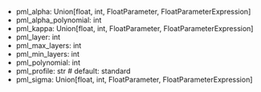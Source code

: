 <p>

- pml_alpha: Union[float, int, FloatParameter, FloatParameterExpression]
- pml_alpha_polynomial: int
- pml_kappa: Union[float, int, FloatParameter, FloatParameterExpression]
- pml_layer: int
- pml_max_layers: int
- pml_min_layers: int
- pml_polynomial: int
- pml_profile: str  # default: standard
- pml_sigma: Union[float, int, FloatParameter, FloatParameterExpression]

</p>
